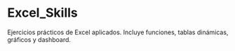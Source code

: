 # Excel_Skills
Ejercicios prácticos de Excel aplicados. Incluye funciones, tablas dinámicas, gráficos y dashboard.
